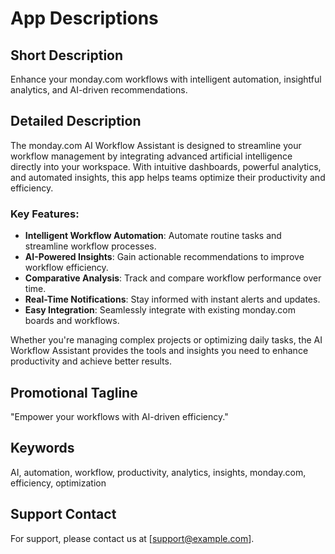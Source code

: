 # App Descriptions

## Short Description
Enhance your monday.com workflows with intelligent automation, insightful analytics, and AI-driven recommendations.

## Detailed Description
The monday.com AI Workflow Assistant is designed to streamline your workflow management by integrating advanced artificial intelligence directly into your workspace. With intuitive dashboards, powerful analytics, and automated insights, this app helps teams optimize their productivity and efficiency.

### Key Features:
- **Intelligent Workflow Automation**: Automate routine tasks and streamline workflow processes.
- **AI-Powered Insights**: Gain actionable recommendations to improve workflow efficiency.
- **Comparative Analysis**: Track and compare workflow performance over time.
- **Real-Time Notifications**: Stay informed with instant alerts and updates.
- **Easy Integration**: Seamlessly integrate with existing monday.com boards and workflows.

Whether you're managing complex projects or optimizing daily tasks, the AI Workflow Assistant provides the tools and insights you need to enhance productivity and achieve better results.

## Promotional Tagline
"Empower your workflows with AI-driven efficiency."

## Keywords
AI, automation, workflow, productivity, analytics, insights, monday.com, efficiency, optimization

## Support Contact
For support, please contact us at [support@example.com].